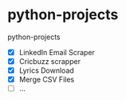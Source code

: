 # python-projects
python-projects


- [x] LinkedIn Email Scraper
- [x] Cricbuzz scrapper
- [x] Lyrics Download
- [x] Merge CSV Files
- [ ] ...
